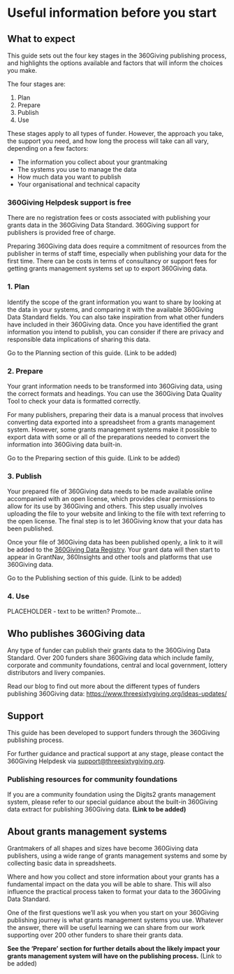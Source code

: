# Useful information before you start

## What to expect
This guide sets out the four key stages in the 360Giving publishing process, and highlights the options available and factors that will inform the choices you make.

The four stages are:
1. Plan
2. Prepare
3. Publish
4. Use

These stages apply to all types of funder. However, the approach you take, the support you need, and how long the process will take can all vary, depending on a few factors:
- The information you collect about your grantmaking
- The systems you use to manage the data
- How much data you want to publish 
- Your organisational and technical capacity

### 360Giving Helpdesk support is free
There are no registration fees or costs associated with publishing your grants data in the 360Giving Data Standard. 360Giving support for publishers is provided free of charge. 

Preparing 360Giving data does require a commitment of resources from the publisher in terms of staff time, especially when publishing your data for the first time. There can be costs in terms of consultancy or support fees for getting grants management systems set up to export 360Giving data. 

### 1. Plan

Identify the scope of the grant information you want to share by looking at the data in your systems, and comparing it with the available 360Giving Data Standard fields. You can also take inspiration from what other funders have included in their 360Giving data. Once you have identified the grant information you intend to publish, you can consider if there are privacy and responsible data implications of sharing this data.

Go to the Planning section of this guide. (Link to be added)

### 2. Prepare

Your grant information needs to be transformed into 360Giving data, using the correct formats and headings. You can use the 360Giving Data Quality Tool to check your data is formatted correctly.

For many publishers, preparing their data is a manual process that involves converting data exported into a spreadsheet from a grants management system. However, some grants management systems make it possible to export data with some or all of the preparations needed to convert the information into 360Giving data built-in.

Go to the Preparing section of this guide. (Link to be added)

### 3. Publish

Your prepared file of 360Giving data needs to be made available online accompanied with an open license, which provides clear permissions to allow for its use by 360Giving and others. This step usually involves uploading the file to your website and linking to the file with text referring to the open license. The final step is to let 360Giving know that your data has been published.

Once your file of 360Giving data has been published openly, a link to it will be added to the [360Giving Data Registry](https://data.threesixtygiving.org/). Your grant data will then start to appear in GrantNav, 360Insights and other tools and platforms that use 360Giving data.

Go to the Publishing section of this guide. (Link to be added)

### 4. Use

PLACEHOLDER - text to be written? Promote...

## Who publishes 360Giving data
Any type of funder can publish their grants data to the 360Giving Data Standard. Over 200 funders share 360Giving data which include family, corporate and community foundations, central and local government, lottery distributors and livery companies.

Read our blog to find out more about the different types of funders publishing 360Giving data: https://www.threesixtygiving.org/ideas-updates/

## Support
This guide has been developed to support funders through the 360Giving publishing process.

For further guidance and practical support at any stage, please contact the 360Giving Helpdesk via support@threesixtygiving.org. 

### Publishing resources for community foundations
If you are a community foundation using the Digits2 grants management system, please refer to our special guidance about the built-in 360Giving data extract for publishing 360Giving data. **(Link to be added)**

## About grants management systems
Grantmakers of all shapes and sizes have become 360Giving data publishers, using a wide range of grants management systems and some by collecting basic data in spreadsheets.

Where and how you collect and store information about your grants has a fundamental impact on the data you will be able to share. This will also influence the practical process taken to format your data to the 360Giving Data Standard. 

One of the first questions we’ll ask you when you start on your 360Giving publishing journey is what grants management systems you use. Whatever the answer, there will be useful learning we can share from our work supporting over 200 other funders to share their grants data.

**See the ‘Prepare’ section for further details about the likely impact your grants management system will have on the publishing process.** (Link to be added)
